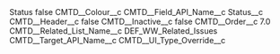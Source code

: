 <?xml version="1.0" encoding="UTF-8"?>
<CustomMetadata xmlns="http://soap.sforce.com/2006/04/metadata" xmlns:xsi="http://www.w3.org/2001/XMLSchema-instance" xmlns:xsd="http://www.w3.org/2001/XMLSchema">
    <label>Status</label>
    <protected>false</protected>
    <values>
        <field>CMTD__Colour__c</field>
        <value xsi:nil="true"/>
    </values>
    <values>
        <field>CMTD__Field_API_Name__c</field>
        <value xsi:type="xsd:string">Status__c</value>
    </values>
    <values>
        <field>CMTD__Header__c</field>
        <value xsi:type="xsd:boolean">false</value>
    </values>
    <values>
        <field>CMTD__Inactive__c</field>
        <value xsi:type="xsd:boolean">false</value>
    </values>
    <values>
        <field>CMTD__Order__c</field>
        <value xsi:type="xsd:double">7.0</value>
    </values>
    <values>
        <field>CMTD__Related_List_Name__c</field>
        <value xsi:type="xsd:string">DEF_WW_Related_Issues</value>
    </values>
    <values>
        <field>CMTD__Target_API_Name__c</field>
        <value xsi:nil="true"/>
    </values>
    <values>
        <field>CMTD__UI_Type_Override__c</field>
        <value xsi:nil="true"/>
    </values>
</CustomMetadata>
